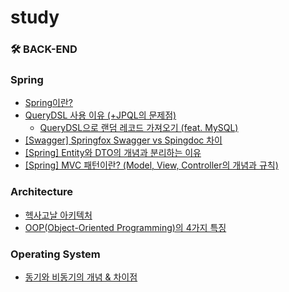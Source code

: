# study 

### 🛠️ BACK-END

### Spring
- [Spring이란?](https://github.com/miraexhoi/study/blob/main/Back-End/Spring/spring.md)
- [QueryDSL 사용 이유 (+JPQL의 문제점)](https://github.com/miraexhoi/study/blob/main/Back-End/Spring/querydsl.md)  
  - [QueryDSL으로 랜덤 레코드 가져오기 (feat. MySQL)](https://miraexhoi.tistory.com/3)
- [[Swagger] Springfox Swagger vs Spingdoc 차이](https://github.com/miraexhoi/study/blob/main/Back-End/Spring/swagger.md)
- [[Spring] Entity와 DTO의 개념과 분리하는 이유](https://github.com/miraexhoi/study/blob/main/Back-End/Spring/entityvsdto.md)
- [[Spring] MVC 패턴이란? (Model, View, Controller의 개념과 규칙)](https://github.com/miraexhoi/study/blob/main/Back-End/Spring/mvc.md)

### Architecture
- [헥사고날 아키텍처](https://github.com/miraexhoi/study/blob/main/Back-End/Architecture/hexagonal.md)
- [OOP(Object-Oriented Programming)의 4가지 특징](https://github.com/miraexhoi/study/blob/main/Back-End/Architecture/oop.md)

### Operating System
- [동기와 비동기의 개념 & 차이점](https://github.com/miraexhoi/study/blob/main/Back-End/Operating%20System/synvsasyn.md)
